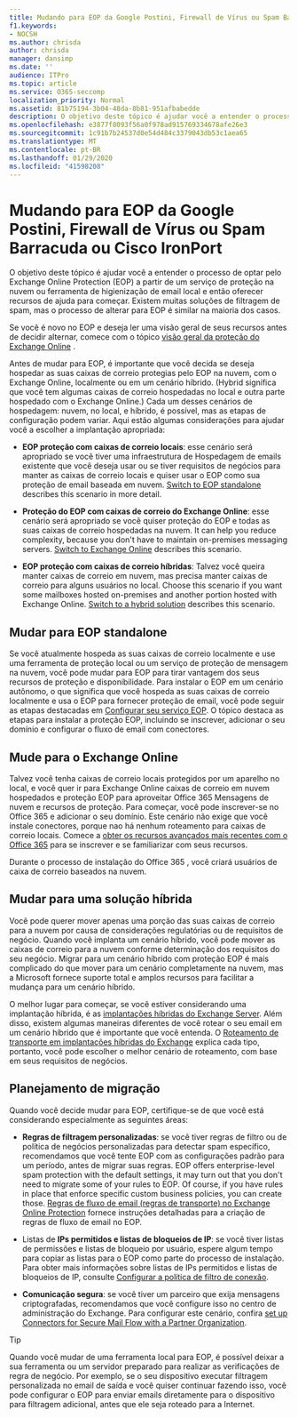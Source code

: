 ```yaml
---
title: Mudando para EOP da Google Postini, Firewall de Vírus ou Spam Barracuda ou Cisco IronPort
f1.keywords:
- NOCSH
ms.author: chrisda
author: chrisda
manager: dansimp
ms.date: ''
audience: ITPro
ms.topic: article
ms.service: O365-seccomp
localization_priority: Normal
ms.assetid: 81b75194-3b04-48da-8b81-951afbabedde
description: O objetivo deste tópico é ajudar você a entender o processo de optar pelo Exchange Online Protection (EOP) a partir de um serviço de proteção na nuvem ou ferramenta de higienização de email local e então oferecer recursos de ajuda para começar.
ms.openlocfilehash: e3877f8093f56a0f978ad915769334678afe26e3
ms.sourcegitcommit: 1c91b7b24537d0e54d484c3379043db53c1aea65
ms.translationtype: MT
ms.contentlocale: pt-BR
ms.lasthandoff: 01/29/2020
ms.locfileid: "41598208"
---
```

# <a name="switch-to-eop-from-google-postini-the-barracuda-spam-and-virus-firewall-or-cisco-ironport"></a>Mudando para EOP da Google Postini, Firewall de Vírus ou Spam Barracuda ou Cisco IronPort

 O objetivo deste tópico é ajudar você a entender o processo de optar pelo Exchange Online Protection (EOP) a partir de um serviço de proteção na nuvem ou ferramenta de higienização de email local e então oferecer recursos de ajuda para começar. Existem muitas soluções de filtragem de spam, mas o processo de alterar para EOP é similar na maioria dos casos.

Se você é novo no EOP e deseja ler uma visão geral de seus recursos antes de decidir alternar, comece com o tópico [visão geral da proteção do Exchange Online](exchange-online-protection-overview.md) .

Antes de mudar para EOP, é importante que você decida se deseja hospedar as suas caixas de correio protegias pelo EOP na nuvem, com o Exchange Online, localmente ou em um cenário híbrido. (Hybrid significa que você tem algumas caixas de correio hospedadas no local e outra parte hospedado com o Exchange Online.) Cada um desses cenários de hospedagem: nuvem, no local, e híbrido, é possível, mas as etapas de configuração podem variar. Aqui estão algumas considerações para ajudar você a escolher a implantação apropriada:

- **EOP proteção com caixas de correio locais**: esse cenário será apropriado se você tiver uma infraestrutura de Hospedagem de emails existente que você deseja usar ou se tiver requisitos de negócios para manter as caixas de correio locais e quiser usar o EOP como sua proteção de email baseada em nuvem. [Switch to EOP standalone](#switch-to-eop-standalone) describes this scenario in more detail.

- **Proteção do EOP com caixas de correio do Exchange Online**: esse cenário será apropriado se você quiser proteção do EOP e todas as suas caixas de correio hospedadas na nuvem. It can help you reduce complexity, because you don't have to maintain on-premises messaging servers. [Switch to Exchange Online](#switch-to-exchange-online) describes this scenario.

- **EOP proteção com caixas de correio híbridas**: Talvez você queira manter caixas de correio em nuvem, mas precisa manter caixas de correio para alguns usuários no local. Choose this scenario if you want some mailboxes hosted on-premises and another portion hosted with Exchange Online. [Switch to a hybrid solution](#switch-to-a-hybrid-solution) describes this scenario.

## <a name="switch-to-eop-standalone"></a>Mudar para EOP standalone

Se você atualmente hospeda as suas caixas de correio localmente e use uma ferramenta de proteção local ou um serviço de proteção de mensagem na nuvem, você pode mudar para EOP para tirar vantagem dos seus recursos de proteção e disponibilidade. Para instalar o EOP em um cenário autônomo, o que significa que você hospeda as suas caixas de correio localmente e usa o EOP para fornecer proteção de email, você pode seguir as etapas destacadas em [Configurar seu serviço EOP](set-up-your-eop-service.md). O tópico destaca as etapas para instalar a proteção EOP, incluindo se inscrever, adicionar o seu domínio e configurar o fluxo de email com conectores.

## <a name="switch-to-exchange-online"></a>Mude para o Exchange Online

Talvez você tenha caixas de correio locais protegidos por um aparelho no local, e você quer ir para Exchange Online caixas de correio em nuvem hospedados e proteção EOP para aproveitar Office 365 Mensagens de nuvem e recursos de proteção. Para começar, você pode inscrever-se no Office 365 e adicionar o seu domínio. Este cenário não exige que você instale conectores, porque nao há nenhum roteamento para caixas de correio locais. Comece a [obter os recursos avançados mais recentes com o Office 365](https://www.microsoft.com/microsoft-365/business/compare-more-office-365-for-business-plans) para se inscrever e se familiarizar com seus recursos.

Durante o processo de instalação do Office 365 , você criará usuários de caixa de correio baseados na nuvem.

## <a name="switch-to-a-hybrid-solution"></a>Mudar para uma solução híbrida

Você pode querer mover apenas uma porção das suas caixas de correio para a nuvem por causa de considerações regulatórias ou de requisitos de negócio. Quando você implanta um cenário híbrido, você pode mover as caixas de correio para a nuvem conforme determinação dos requisitos do seu negócio. Migrar para um cenário híbrido com proteção EOP é mais complicado do que mover para um cenário completamente na nuvem, mas a Microsoft fornece suporte total e amplos recursos para facilitar a mudança para um cenário híbrido.

O melhor lugar para começar, se você estiver considerando uma implantação híbrida, é as [implantações híbridas do Exchange Server](https://docs.microsoft.com/exchange/exchange-hybrid). Além disso, existem algumas maneiras diferentes de você rotear o seu email em um cenário híbrido que é importante que você entenda. O [Roteamento de transporte em implantações híbridas do Exchange](https://docs.microsoft.com/exchange/transport-routing) explica cada tipo, portanto, você pode escolher o melhor cenário de roteamento, com base em seus requisitos de negócios.

## <a name="migration-planning"></a>Planejamento de migração

Quando você decide mudar para EOP, certifique-se de que você está considerando especialmente as seguintes áreas:

- **Regras de filtragem personalizadas**: se você tiver regras de filtro ou de política de negócios personalizadas para detectar spam específico, recomendamos que você tente EOP com as configurações padrão para um período, antes de migrar suas regras. EOP offers enterprise-level spam protection with the default settings, it may turn out that you don't need to migrate some of your rules to EOP. Of course, if you have rules in place that enforce specific custom business policies, you can create those. [Regras de fluxo de email (regras de transporte) no Exchange Online Protection](mail-flow-rules-transport-rules-0.md) fornece instruções detalhadas para a criação de regras de fluxo de email no EOP.

- Listas de **IPs permitidos e listas de bloqueios de IP**: se você tiver listas de permissões e listas de bloqueio por usuário, espere algum tempo para copiar as listas para o EOP como parte do processo de instalação. Para obter mais informações sobre listas de IPs permitidos e listas de bloqueios de IP, consulte [Configurar a política de filtro de conexão](configure-the-connection-filter-policy.md).

- **Comunicação segura**: se você tiver um parceiro que exija mensagens criptografadas, recomendamos que você configure isso no centro de administração do Exchange. Para configurar este cenário, confira [set up Connectors for Secure Mail Flow with a Partner Organization](https://docs.microsoft.com/exchange/mail-flow-best-practices/use-connectors-to-configure-mail-flow/set-up-connectors-for-secure-mail-flow-with-a-partner).

> [!TIP]
> Quando você mudar de uma ferramenta local para EOP, é possível deixar a sua ferramenta ou um servidor preparado para realizar as verificações de regra de negócio. Por exemplo, se o seu dispositivo executar filtragem personalizada no email de saída e você quiser continuar fazendo isso, você pode configurar o EOP para enviar emails diretamente para o dispositivo para filtragem adicional, antes que ele seja roteado para a Internet.
